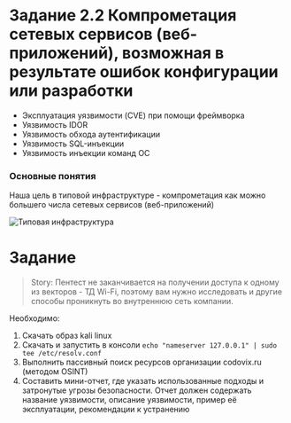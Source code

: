 # Задание 2.2 Компрометация сетевых сервисов (веб-приложений), возможная в результате ошибок конфигурации или разработки

- Эксплуатация уязвимости (CVE) при помощи фреймворка
- Уязвимость IDOR
- Уязвимость обхода аутентификации
- Уязвимость SQL-инъекции
- Уязвимость инъекции команд ОС

### Основные понятия










Наша цель в типовой инфраструктуре - компрометация как можно большего числа сетевых сервисов (веб-приложений)

![Типовая инфраструктура]()

# Задание

> Story: Пентест не заканчивается на получении доступа к одному из векторов - ТД Wi-Fi, поэтому вам нужно исследовать и другие способы проникнуть во внутреннюю сеть компании.

Необходимо:
1. Скачать образ kali linux
2. Скачать и запустить в консоли `echo "nameserver 127.0.0.1" | sudo tee /etc/resolv.conf`
3. Выполнить пассивный поиск ресурсов организации codovix.ru (методом OSINT)
4. Составить мини-отчет, где указать использованные подходы и затронутые угрозы безопасности. Отчет должен содержать название уязвимости, описание уязвимости, пример её эксплуатации, рекомендации к устранению